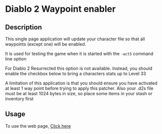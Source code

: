 # Diablo 2 Waypoint enabler

## Description

This single page application will update your character file so that all waypoints (except one) will be enabled.

It is used for testing the game when it is started with the `-act5` command line option

For Diablo 2 Resurrected this option is not available.
Instead, you should enable the checkbox below to bring a characters stats up to Level 33

A limitation of this application is that you should ensure you have activated at least 1 way point before trying to apply this patcher.
Also your .d2s file must be at least 1024 bytes in size, so place some items in your stash or inventory first

## Usage
To use the web page, [Click here](https://sajonoso.github.io/d2waypoints)
